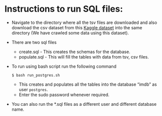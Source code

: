# Instructions to run SQL files:

- Navigate to the directory where all the tsv files are downloaded and also download the csv dataset from this [Kaggle dataset](https://www.kaggle.com/harshitshankhdhar/imdb-dataset-of-top-1000-movies-and-tv-shows)  into the same directory (We have crawled some data using this dataset).
- There are two sql files
    - create.sql - This creates the schemas for the database.
    - populate.sql - This will fill the tables with data from tsv, csv files.
- To run using bash script run the following command

    ```$ bash run_postgres.sh ```
    - This creates and populates all the tables into the database “imdb” as user ```postgres```.
    - Enter the sudo password whenever required.
- You can also run the *.sql files as a different user and different database name.